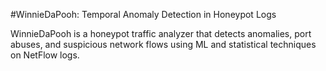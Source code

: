 #WinnieDaPooh: Temporal Anomaly Detection in Honeypot Logs

WinnieDaPooh is a honeypot traffic analyzer that detects anomalies, port abuses, and suspicious network flows using ML and statistical techniques on NetFlow logs.
